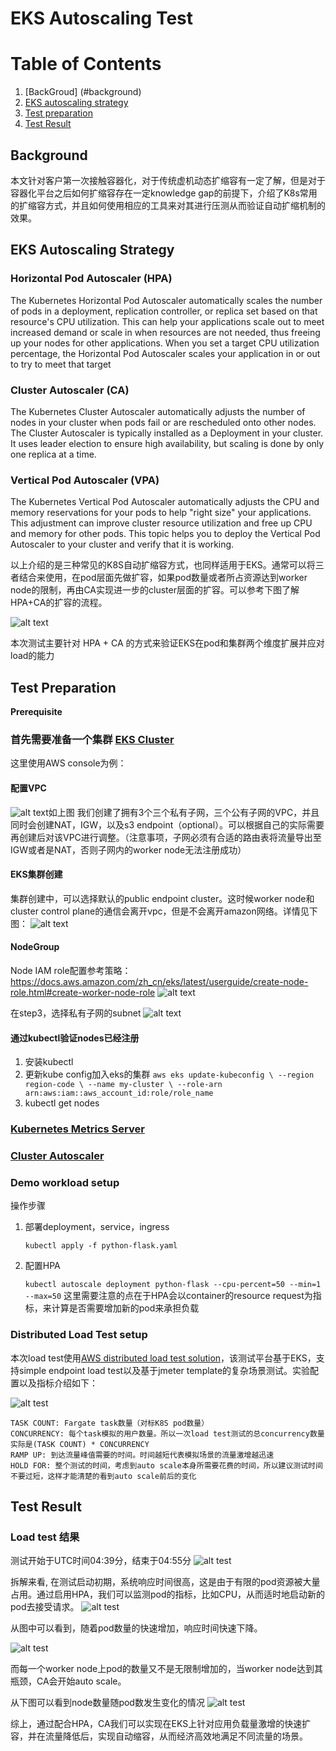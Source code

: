 # EKS Autoscaling Test



# Table of Contents
1. [BackGroud] (#background)
2. [EKS autoscaling strategy](#eks-autoscaling-strategy)
3. [Test preparation](#test-preparation)
4. [Test Result](#test-result)

## Background
本文针对客户第一次接触容器化，对于传统虚机动态扩缩容有一定了解，但是对于容器化平台之后如何扩缩容存在一定knowledge gap的前提下，介绍了K8s常用的扩缩容方式，并且如何使用相应的工具来对其进行压测从而验证自动扩缩机制的效果。

## EKS Autoscaling Strategy

### Horizontal Pod Autoscaler (HPA)

The Kubernetes Horizontal Pod Autoscaler automatically scales the number of pods in a deployment, replication controller, or replica set based on that resource's CPU utilization. This can help your applications scale out to meet increased demand or scale in when resources are not needed, thus freeing up your nodes for other applications. When you set a target CPU utilization percentage, the Horizontal Pod Autoscaler scales your application in or out to try to meet that target


### Cluster Autoscaler (CA)

The Kubernetes Cluster Autoscaler automatically adjusts the number of nodes in your cluster when pods fail or are rescheduled onto other nodes. The Cluster Autoscaler is typically installed as a Deployment in your cluster. It uses leader election to ensure high availability, but scaling is done by only one replica at a time.


### Vertical Pod Autoscaler (VPA)

The Kubernetes Vertical Pod Autoscaler automatically adjusts the CPU and memory reservations for your pods to help "right size" your applications. This adjustment can improve cluster resource utilization and free up CPU and memory for other pods. This topic helps you to deploy the Vertical Pod Autoscaler to your cluster and verify that it is working.




以上介绍的是三种常见的K8S自动扩缩容方式，也同样适用于EKS。通常可以将三者结合来使用，在pod层面先做扩容，如果pod数量或者所占资源达到worker node的限制，再由CA实现进一步的cluster层面的扩容。可以参考下图了解HPA+CA的扩容的流程。

![alt text](https://github.com/yunfeilu-dev/eks-autoscale-testing/blob/main/HPA+CA.png?raw=true)

本次测试主要针对 HPA + CA 的方式来验证EKS在pod和集群两个维度扩展并应对load的能力


## Test Preparation

**Prerequisite**
<br>
### 首先需要准备一个集群 [EKS Cluster](https://docs.aws.amazon.com/eks/latest/userguide/getting-started.html)
这里使用AWS console为例：

#### 配置VPC
![alt text](https://github.com/yunfeilu-dev/eks-autoscale-testing/blob/main/VPC-setup.png?raw=true)如上图 我们创建了拥有3个三个私有子网，三个公有子网的VPC，并且同时会创建NAT，IGW，以及s3 endpoint（optional）。可以根据自己的实际需要再创建后对该VPC进行调整。（注意事项，子网必须有合适的路由表将流量导出至IGW或者是NAT，否则子网内的worker node无法注册成功）

#### EKS集群创建

集群创建中，可以选择默认的public endpoint cluster。这时候worker node和cluster control plane的通信会离开vpc，但是不会离开amazon网络。详情见下图：
![alt text](https://github.com/yunfeilu-dev/eks-autoscale-testing/blob/main/EKS-public-endpoint.png?raw=true)
#### NodeGroup

Node IAM role配置参考策略：https://docs.aws.amazon.com/zh_cn/eks/latest/userguide/create-node-role.html#create-worker-node-role
![alt text](https://github.com/yunfeilu-dev/eks-autoscale-testing/blob/main/nodegroup.png?raw=true)

在step3，选择私有子网的subnet
![alt text](https://github.com/yunfeilu-dev/eks-autoscale-testing/blob/main/subnet.png?raw=true)

#### 通过kubectl验证nodes已经注册

1. 安装kubectl
2. 更新kube config加入eks的集群 `aws eks update-kubeconfig \
        --region region-code \
        --name my-cluster \
        --role-arn arn:aws:iam::aws_account_id:role/role_name`
3. kubectl get nodes



### [Kubernetes Metrics Server](https://docs.aws.amazon.com/eks/latest/userguide/metrics-server.html)
### [Cluster Autoscaler](https://docs.aws.amazon.com/eks/latest/userguide/autoscaling.html)


### Demo workload setup

操作步骤
1. 部署deployment，service，ingress

    `kubectl apply -f python-flask.yaml`
2. 配置HPA

    `kubectl autoscale deployment python-flask --cpu-percent=50 --min=1 --max=50`
    这里需要注意的点在于HPA会以container的resource request为指标，来计算是否需要增加新的pod来承担负载
    


### Distributed Load Test setup
本次load test使用[AWS distributed load test solution](https://aws.amazon.com/solutions/implementations/distributed-load-testing-on-aws/)，该测试平台基于EKS，支持simple endpoint load test以及基于jmeter template的复杂场景测试。实验配置以及指标介绍如下：

![alt test](https://github.com/yunfeilu-dev/eks-autoscale-testing/blob/main/loadtestconfig1.png?raw=true)

```
TASK COUNT: Fargate task数量（对标K8S pod数量）
CONCURRENCY: 每个task模拟的用户数量。所以一次load test测试的总concurrency数量实际是(TASK COUNT) * CONCURRENCY
RAMP UP: 到达流量峰值需要的时间。时间越短代表模拟场景的流量激增越迅速
HOLD FOR: 整个测试的时间，考虑到auto scale本身所需要花费的时间，所以建议测试时间不要过短，这样才能清楚的看到auto scale前后的变化
```

## Test Result

### Load test 结果

测试开始于UTC时间04:39分，结束于04:55分
![alt test](https://github.com/yunfeilu-dev/eks-autoscale-testing/blob/main/testresult.png?raw=true)

拆解来看, 在测试启动初期，系统响应时间很高，这是由于有限的pod资源被大量占用。通过启用HPA，我们可以监测pod的指标，比如CPU，从而适时地启动新的pod去接受请求。
![alt test](https://github.com/yunfeilu-dev/eks-autoscale-testing/blob/main/podvscpu.png?raw=true)

从图中可以看到，随着pod数量的快速增加，响应时间快速下降。

![alt test](https://github.com/yunfeilu-dev/eks-autoscale-testing/blob/main/avgresponse1.png?raw=true)

而每一个worker node上pod的数量又不是无限制增加的，当worker node达到其瓶颈，CA会开始auto scale。

从下图可以看到node数量随pod数发生变化的情况
![alt test](https://github.com/yunfeilu-dev/eks-autoscale-testing/blob/main/podvsnode.png?raw=true)

综上，通过配合HPA，CA我们可以实现在EKS上针对应用负载量激增的快速扩容，并在流量降低后，实现自动缩容，从而经济高效地满足不同流量的场景。
